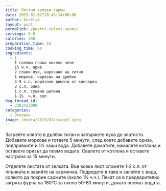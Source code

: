 ```yaml
---
title: Постни зелеви сарми
date: 2015-01-02T18:46:14+00:00
author: Aurelia
layout: post
permalink: /postni-zelevi-sarmi/
servings: 6-8
calories: 300
preparation_time: 15
cooking_time: 60
ingredients:
  - |
    1 голяма глава кисело зеле
    1½ ч.ч. ориз
    2 глави лук, нарязани на ситно
    1 морков, нарязан на дребно
    4-5 с.л. нарязани домати от консерва
    3 с.л. олио
    1 с.л. сушена целина
    1-1½  ч.л. сол
dsq_thread_id:
  - 3383433098
categories:
  - Основни
image: /media/2015/01/image2.jpeg
---
```

Загрейте олиото в дълбок тиган и запържете лука до златисто. Добавете моркова и гответе 5 минути, след което добавете ориза, подправките и 1½ чаши вода. Добавете доматите, намалете котлона и оставете оризът да поеме водата. Свалете от котлона и оставете настрана за 15 минути.
  
Отделете листата от зелката. Във всеки лист сложете 1-2 с.л. от плънката и завийте на сармичка. Подредете в тава и залейте с вода, колкото да покрие сармите (около 1½ ч.ч.). Пекат се в предварително загрята фурна на 180°С за около 50-60 минути, докато поемат водата.